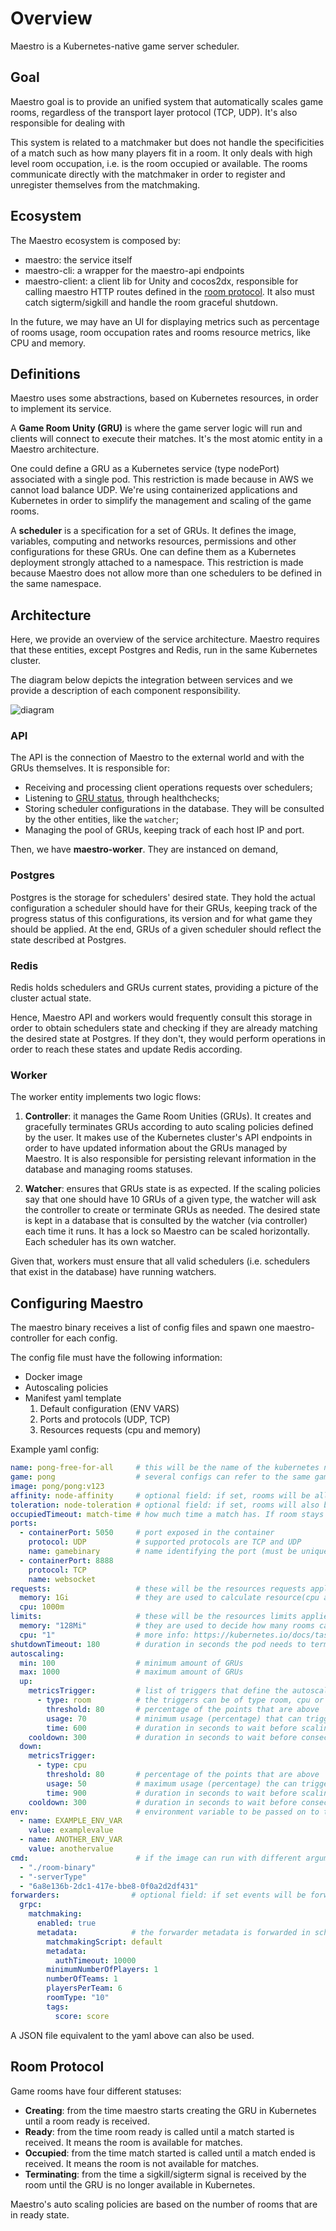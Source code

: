 Overview
========

Maestro is a Kubernetes-native game server scheduler.

## Goal

Maestro goal is to provide an unified system that automatically scales game
rooms, regardless of the transport layer protocol (TCP, UDP). It's also
responsible for dealing with 

This system is related to a matchmaker but does not handle the specificities of
a match such as how many players fit in a room. It only deals with high level
room occupation, i.e. is the room occupied or available. The rooms communicate
directly with the matchmaker in order to register and
unregister themselves from the matchmaking.

## Ecosystem

The Maestro ecosystem is composed by:

- maestro: the service itself
- maestro-cli: a wrapper for the maestro-api endpoints
- maestro-client: a client lib for Unity and cocos2dx, responsible for calling
  maestro HTTP routes defined in the [room protocol](#room-protocol). It also
  must catch sigterm/sigkill and handle the room graceful shutdown.

In the future, we may have an UI for displaying metrics such as percentage of
rooms usage, room occupation rates and rooms resource metrics, like CPU and
memory.

## Definitions

Maestro uses some abstractions, based on Kubernetes resources, in order to
implement its service.

A **Game Room Unity (GRU)** is where the game server logic will run and clients
will connect to execute their matches. It's the most atomic entity in a Maestro
architecture.

One could define a GRU as a Kubernetes service (type nodePort) associated with a
single pod. This restriction is made because in AWS we cannot load balance UDP.
We're using containerized applications and Kubernetes in order to simplify the
management and scaling of the game rooms.

A **scheduler** is a specification for a set of GRUs. It defines the image,
variables, computing and networks resources, permissions and other
configurations for these GRUs. One can define them as a Kubernetes deployment
strongly attached to a namespace. This restriction is made because Maestro does
not allow more than one schedulers to be defined in the same namespace.

## Architecture

Here, we provide an overview of the service architecture. Maestro requires that
these entities, except Postgres and Redis, run in the same Kubernetes cluster.

The diagram below depicts the integration between services and we provide a
description of each component responsibility.

![diagram](./architecture.jpg "Maestro Architecture")

### API

The API is the connection of Maestro to the external world and with the GRUs
themselves. It is responsible for:

- Receiving and processing client operations requests over schedulers;
- Listening to [GRU status](#room-protocol), through healthchecks;
- Storing scheduler configurations in the database. They will be consulted by
  the other entities, like the `watcher`;
- Managing the pool of GRUs, keeping track of each host IP and port.

Then, we have **maestro-worker**. They are instanced on demand, 

### Postgres

Postgres is the storage for schedulers' desired state. They hold the actual
configuration a scheduler should have for their GRUs, keeping track of the
progress status of this configurations, its version and for what game they
should be applied. At the end, GRUs of a given scheduler should reflect the
state described at Postgres.

### Redis

Redis holds schedulers and GRUs current states, providing a picture of the
cluster actual state. 

Hence, Maestro API and workers would frequently consult this storage in order to
obtain schedulers state and checking if they are already matching the desired
state at Postgres. If they don't, they would perform operations in order to
reach these states and update Redis according.

### Worker

The worker entity implements two logic flows:

1. **Controller**: it manages the Game Room Unities (GRUs). It creates and
   gracefully terminates GRUs according to auto scaling policies defined by the
   user. It makes use of the Kubernetes cluster's API endpoints in order to have
   updated information about the GRUs managed by Maestro. It is also responsible
   for persisting relevant information in the database and managing rooms
   statuses.

2. **Watcher**: ensures that GRUs state is as expected. If the scaling policies
   say that one should have 10 GRUs of a given type, the watcher will ask the
   controller to create or terminate GRUs as needed. The desired state is kept
   in a database that is consulted by the watcher (via controller) each time it
   runs. It has a lock so Maestro can be scaled horizontally. Each scheduler has
   its own watcher.

Given that, workers must ensure that all valid schedulers (i.e. schedulers that
exist in the database) have running watchers.

## Configuring Maestro

The maestro binary receives a list of config files and spawn one
maestro-controller for each config.

The config file must have the following information:

- Docker image
- Autoscaling policies
- Manifest yaml template
  1. Default configuration (ENV VARS)
  2. Ports and protocols (UDP, TCP)
  3. Resources requests (cpu and memory)


Example yaml config:

```yaml
name: pong-free-for-all     # this will be the name of the kubernetes namespace (it must be unique)
game: pong                  # several configs can refer to the same game
image: pong/pong:v123
affinity: node-affinity     # optional field: if set, rooms will be allocated preferentially to nodes with label "node-affinity": "true"
toleration: node-toleration # optional field: if set, rooms will also be allocated in nodes with this taint
occupiedTimeout: match-time # how much time a match has. If room stays with occupied status for longer than occupiedTimeout seconds, the room is deleted
ports:
  - containerPort: 5050     # port exposed in the container
    protocol: UDP           # supported protocols are TCP and UDP
    name: gamebinary        # name identifying the port (must be unique for a config)
  - containerPort: 8888
    protocol: TCP
    name: websocket
requests:                   # these will be the resources requests applied to the pods created in kubernetes
  memory: 1Gi               # they are used to calculate resource(cpu and memory) usage and trigger autoscaling when metrics triggers are defined
  cpu: 1000m                
limits:                     # these will be the resources limits applied to the pods created in kubernetes
  memory: "128Mi"           # they are used to decide how many rooms can run in each node
  cpu: "1"                  # more info: https://kubernetes.io/docs/tasks/configure-pod-container/assign-cpu-ram-container/
shutdownTimeout: 180        # duration in seconds the pod needs to terminate gracefully
autoscaling:
  min: 100                  # minimum amount of GRUs
  max: 1000                 # maximum amount of GRUs
  up:
    metricsTrigger:         # list of triggers that define the autoscaling behaviour
      - type: room          # the triggers can be of type room, cpu or memory
        threshold: 80       # percentage of the points that are above 'usage' needed to trigger scale up
        usage: 70           # minimum usage (percentage) that can trigger the scaling policy
        time: 600           # duration in seconds to wait before scaling policy takes place     
    cooldown: 300           # duration in seconds to wait before consecutive scaling
  down:
    metricsTrigger:
      - type: cpu
        threshold: 80       # percentage of the points that are above 'usage' needed to trigger scale down
        usage: 50           # maximum usage (percentage) the can trigger the scaling policy
        time: 900           # duration in seconds to wait before scaling policy takes place       
    cooldown: 300           # duration in seconds to wait before consecutive scaling
env:                        # environment variable to be passed on to the container
  - name: EXAMPLE_ENV_VAR
    value: examplevalue
  - name: ANOTHER_ENV_VAR
    value: anothervalue
cmd:                        # if the image can run with different arguments you can specify a cmd
  - "./room-binary"
  - "-serverType"
  - "6a8e136b-2dc1-417e-bbe8-0f0a2d2df431"
forwarders:                # optional field: if set events will be forwarded for the grpc matchmaking plugin
  grpc:
    matchmaking:
      enabled: true
      metadata:            # the forwarder metadata is forwarded in scheduler events (create and update)
        matchmakingScript: default
        metadata:
          authTimeout: 10000
        minimumNumberOfPlayers: 1
        numberOfTeams: 1
        playersPerTeam: 6
        roomType: "10"
        tags:
          score: score
```

A JSON file equivalent to the yaml above can also be used.


## Room Protocol

Game rooms have four different statuses:

  - **Creating**: from the time maestro starts creating the GRU in Kubernetes
    until a room ready is received. 
  - **Ready**: from the time room ready is called until a match started is
    received. It means the room is available for matches.
  - **Occupied**: from the time match started is called until a match ended is
    received. It means the room is not available for matches.
  - **Terminating**: from the time a sigkill/sigterm signal is received by the
    room until the GRU is no longer available in Kubernetes.

Maestro's auto scaling policies are based on the number of rooms that are in
ready state.
